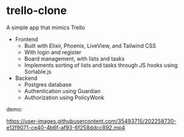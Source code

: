 # trello-clone
A simple app that mimics Trello
 - Frontend
    - Built with Elixir, Phoenix, LiveView, and Tailwind CSS
    - With login and register
    - Board management, with lists and tasks
    - Implements sorting of lists and tasks through JS hooks using Sortable.js
  - Backend
    - Postgres database
    - Authentication using Guardian
    - Authorization using PolicyWonk

demo: 


https://user-images.githubusercontent.com/35493715/202258730-e12f9071-ce40-4b6f-af93-6f258ddcc892.mp4

